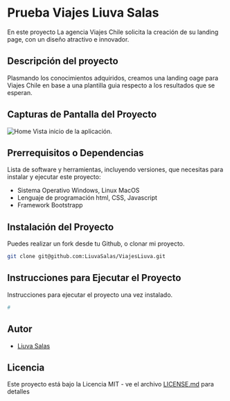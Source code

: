 # Prueba Viajes Liuva Salas

En este proyecto La agencia Viajes Chile solicita la creación de su landing page, con un diseño atractivo e innovador.

## Descripción del proyecto

Plasmando los conocimientos adquiridos, creamos una landing oage para Viajes Chile en base a una plantilla guia respecto a los resultados que se esperan.

## Capturas de Pantalla del Proyecto

![Home](imagenes/home.png)
Vista inicio de la aplicación.

## Prerrequisitos o Dependencias

Lista de software y herramientas, incluyendo versiones, que necesitas para instalar y ejecutar este proyecto:

- Sistema Operativo Windows, Linux MacOS
- Lenguaje de programación html, CSS, Javascript
- Framework Bootstrapp

## Instalación del Proyecto

Puedes realizar un fork desde tu Github, o clonar mi proyecto.

```bash
git clone git@github.com:LiuvaSalas/ViajesLiuva.git
```

## Instrucciones para Ejecutar el Proyecto

Instrucciones para ejecutar el proyecto una vez instalado.

```bash
#
```

## Autor

- [Liuva Salas](https://github.com/LiuvaSalas)

## Licencia

Este proyecto está bajo la Licencia MIT - ve el archivo [LICENSE.md](LICENSE) para detalles
